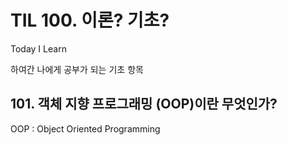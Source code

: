 # TIL 100. 이론? 기초? 
Today I Learn

하여간 나에게 공부가 되는 기초 항목

## 101. 객체 지향 프로그래밍 (OOP)이란 무엇인가?
OOP : Object Oriented Programming 
